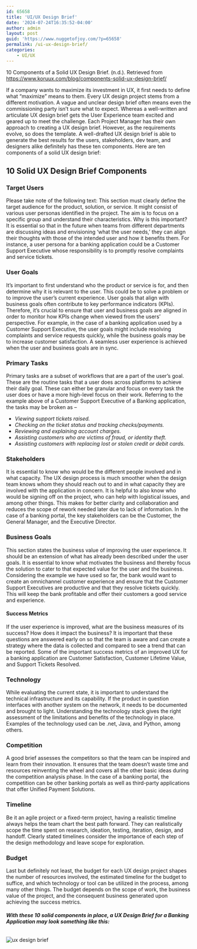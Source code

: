 ```yaml
---
id: 65658
title: 'UI/UX Design Brief'
date: '2024-07-24T16:35:52-04:00'
author: admin
layout: post
guid: 'https://www.nuggetofjoy.com/?p=65658'
permalink: /ui-ux-design-brief/
categories:
    - UI/UX
---
```


10 Components of a Solid UX Design Brief. (n.d.). Retrieved from https://www.koruux.com/blog/components-solid-ux-design-brief/

If a company wants to maximize its investment in UX, it first needs to define what “maximize” means to them. Every UX design project stems from a different motivation. A vague and unclear design brief often means even the commissioning party isn’t sure what to expect. Whereas a well-written and articulate UX design brief gets the User Experience team excited and geared up to meet the challenge. Each Project Manager has their own approach to creating a UX design brief. However, as the requirements evolve, so does the template. A well-drafted UX design brief is able to generate the best results for the users, stakeholders, dev team, and designers alike definitely has these ten components. Here are ten components of a solid UX design brief:

## 10 Solid UX Design Brief Components

### Target Users

Please take note of the following text: This section must clearly define the target audience for the product, solution, or service. It might consist of various user personas identified in the project. The aim is to focus on a specific group and understand their characteristics. Why is this important? It is essential so that in the future when teams from different departments are discussing ideas and envisioning ‘what the user needs,’ they can align their thoughts with those of the intended user and how it benefits them. For instance, a user persona for a banking application could be a Customer Support Executive whose responsibility is to promptly resolve complaints and service tickets.

### User Goals

It’s important to first understand who the product or service is for, and then determine why it is relevant to the user. This could be to solve a problem or to improve the user’s current experience. User goals that align with business goals often contribute to key performance indicators (KPIs). Therefore, it’s crucial to ensure that user and business goals are aligned in order to monitor how KPIs change when viewed from the users’ perspective. For example, in the case of a banking application used by a Customer Support Executive, the user goals might include resolving complaints and service requests quickly, while the business goals may be to increase customer satisfaction. A seamless user experience is achieved when the user and business goals are in sync.

### Primary Tasks

Primary tasks are a subset of workflows that are a part of the user’s goal. These are the routine tasks that a user does across platforms to achieve their daily goal. These can either be granular and focus on every task the user does or have a more high-level focus on their work. Referring to the example above of a Customer Support Executive of a Banking application, the tasks may be broken as –

- *Viewing support tickets raised.*
- *Checking on the ticket status and tracking checks/payments.*
- *Reviewing and explaining account charges.*
- *Assisting customers who are victims of fraud, or identity theft.*
- *Assisting customers with replacing lost or stolen credit or debit cards.*

### Stakeholders

It is essential to know who would be the different people involved and in what capacity. The UX design process is much smoother when the design team knows whom they should reach out to and in what capacity they are involved with the application in concern. It is helpful to also know who would be signing off on the project, who can help with logistical issues, and among other things. This makes for better clarity and collaboration and reduces the scope of rework needed later due to lack of information. In the case of a banking portal, the key stakeholders can be the Customer, the General Manager, and the Executive Director.

### Business Goals

This section states the business value of improving the user experience. It should be an extension of what has already been described under the user goals. It is essential to know what motivates the business and thereby focus the solution to cater to that expected value for the user and the business. Considering the example we have used so far, the bank would want to create an omnichannel customer experience and ensure that the Customer Support Executives are productive and that they resolve tickets quickly. This will keep the bank profitable and offer their customers a good service and experience.

#### Success Metrics

If the user experience is improved, what are the business measures of its success? How does it impact the business? It is important that these questions are answered early on so that the team is aware and can create a strategy where the data is collected and compared to see a trend that can be reported. Some of the important success metrics of an improved UX for a banking application are Customer Satisfaction, Customer Lifetime Value, and Support Tickets Resolved.

### Technology

While evaluating the current state, it is important to understand the technical infrastructure and its capability. If the product in question interfaces with another system on the network, it needs to be documented and brought to light. Understanding the technology stack gives the right assessment of the limitations and benefits of the technology in place. Examples of the technology used can be .net, Java, and Python, among others.

### Competition

A good brief assesses the competitors so that the team can be inspired and learn from their innovation. It ensures that the team doesn’t waste time and resources reinventing the wheel and covers all the other basic ideas during the competition analysis phase. In the case of a banking portal, the competition can be other banking portals as well as third-party applications that offer Unified Payment Solutions.

### Timeline

Be it an agile project or a fixed-term project, having a realistic timeline always helps the team chart the best path forward. They can realistically scope the time spent on research, ideation, testing, iteration, design, and handoff. Clearly stated timelines consider the importance of each step of the design methodology and leave scope for exploration.

### Budget

Last but definitely not least, the budget for each UX design project shapes the number of resources involved, the estimated timeline for the budget to suffice, and which technology or tool can be utilized in the process, among many other things. The budget depends on the scope of work, the business value of the project, and the consequent business generated upon achieving the success metrics.

###### **With these 10 solid components in place, a UX Design Brief for a Banking Application may look something like this:**

![ux design brief](https://korunewdev.wpenginepowered.com/wp-content/uploads/2024/05/10-components-of-a-solid-UX-design-brief-infographic-06-scaled-1.jpg)
